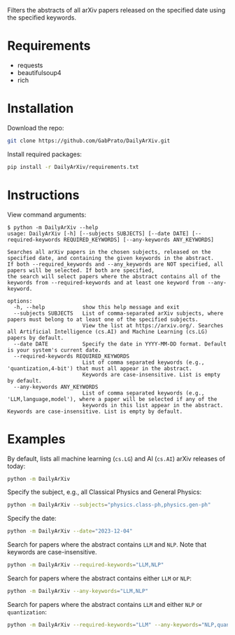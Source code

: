 Filters the abstracts of all arXiv papers released on the specified date using the specified keywords.

# Requirements
* requests
* beautifulsoup4
* rich

# Installation
Download the repo:
```bash
git clone https://github.com/GabPrato/DailyArXiv.git
```
Install required packages:
```bash
pip install -r DailyArXiv/requirements.txt
```
# Instructions
View command arguments:
```
$ python -m DailyArXiv --help
usage: DailyArXiv [-h] [--subjects SUBJECTS] [--date DATE] [--required-keywords REQUIRED_KEYWORDS] [--any-keywords ANY_KEYWORDS]

Searches all arXiv papers in the chosen subjects, released on the specified date, and containing the given keywords in the abstract.
If both --required_keywords and --any_keywords are NOT specified, all papers will be selected. If both are specified,
the search will select papers where the abstract contains all of the keywords from --required-keywords and at least one keyword from --any-keyword.

options:
  -h, --help            show this help message and exit
  --subjects SUBJECTS   List of comma-separated arXiv subjects, where papers must belong to at least one of the specified subjects.
                        View the list at https://arxiv.org/. Searches all Artificial Intelligence (cs.AI) and Machine Learning (cs.LG) papers by default.
  --date DATE           Specify the date in YYYY-MM-DD format. Default is your system's current date.
  --required-keywords REQUIRED_KEYWORDS
                        List of comma separated keywords (e.g., 'quantization,4-bit') that must all appear in the abstract.
                        Keywords are case-insensitive. List is empty by default.
  --any-keywords ANY_KEYWORDS
                        List of comma separated keywords (e.g., 'LLM,language,model'), where a paper will be selected if any of the
                        keywords in this list appear in the abstract. Keywords are case-insensitive. List is empty by default.
```

# Examples
By default, lists all machine learning (`cs.LG`) and AI (`cs.AI`) arXiv releases of today:
```bash
python -m DailyArXiv
```
Specify the subject, e.g., all Classical Physics and General Physics:
```bash
python -m DailyArXiv --subjects="physics.class-ph,physics.gen-ph"
```
Specify the date:
```bash
python -m DailyArXiv --date="2023-12-04"
```
Search for papers where the abstract contains `LLM` and `NLP`. Note that keywords are case-insensitive.
```bash
python -m DailyArXiv --required-keywords="LLM,NLP"
```
Search for papers where the abstract contains either `LLM` or `NLP`:
```bash
python -m DailyArXiv --any-keywords="LLM,NLP"
```
Search for papers where the abstract contains `LLM` and either `NLP` or `quantization`:
```bash
python -m DailyArXiv --required-keywords="LLM" --any-keywords="NLP,quantization"
```
